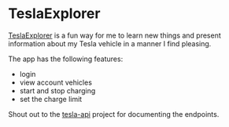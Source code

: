 # TeslaExplorer
[TeslaExplorer](http://teslaexplorer.azurewebsites.net/) is a fun way for me to learn new things and present information about my Tesla vehicle in a manner I find pleasing.

The app has the following features:
* login
* view account vehicles
* start and stop charging
* set the charge limit

Shout out to the [tesla-api](https://github.com/timdorr/tesla-api) project for documenting the endpoints.
